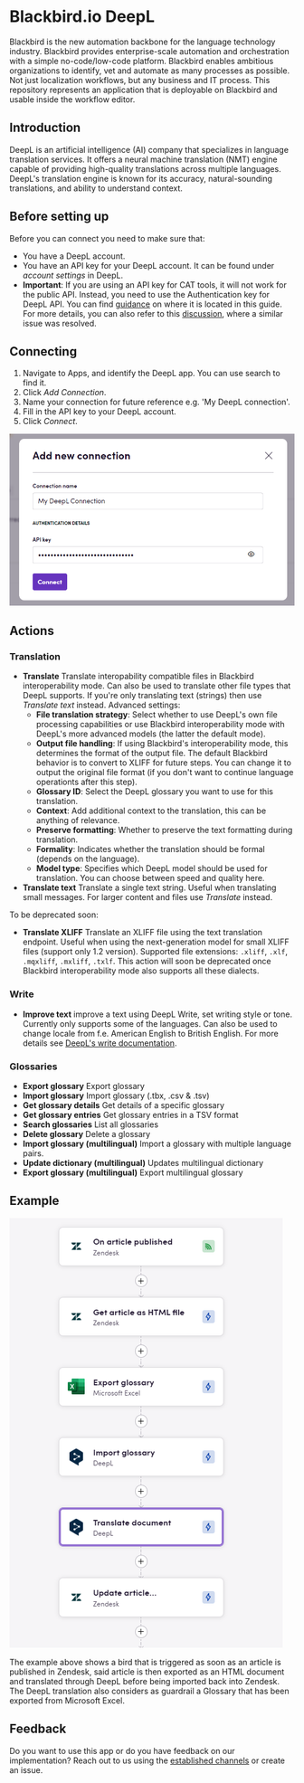 # Blackbird.io DeepL

Blackbird is the new automation backbone for the language technology industry.
Blackbird provides enterprise-scale automation and orchestration with a simple
no-code/low-code platform. Blackbird enables ambitious organizations to
identify, vet and automate as many processes as possible. Not just localization
workflows, but any business and IT process. This repository represents an
application that is deployable on Blackbird and usable inside the workflow
editor.

## Introduction

<!-- begin docs -->

DeepL is an artificial intelligence (AI) company that specializes in language
translation services. It offers a neural machine translation (NMT) engine
capable of providing high-quality translations across multiple languages.
DeepL's translation engine is known for its accuracy, natural-sounding
translations, and ability to understand context.

## Before setting up

Before you can connect you need to make sure that:

- You have a DeepL account.
- You have an API key for your DeepL account. It can be found under _account
  settings_ in DeepL.
- **Important**: If you are using an API key for CAT tools, it will not work for
  the public API. Instead, you need to use the Authentication key for DeepL API.
  You can find [guidance](https://youtu.be/WTt3UuiDAf4?t=79) on where it is
  located in this guide. For more details, you can also refer to this
  [discussion](https://github.com/DeepLcom/deepl-python/issues/106), where a
  similar issue was resolved.

## Connecting

1. Navigate to Apps, and identify the DeepL app. You can use search to find it.
2. Click _Add Connection_.
3. Name your connection for future reference e.g. 'My DeepL connection'.
4. Fill in the API key to your DeepL account.
5. Click _Connect_.

![DeepLBlackbirdConnection](image/README/DeepLBlackbirdConnection.png)

## Actions

### Translation

- **Translate** Translate interopability compatible files in Blackbird
  interoperability mode. Can also be used to translate other file types that
  DeepL supports. If you're only translating text (strings) then use _Translate
  text_ instead. Advanced settings:
  - **File translation strategy**: Select whether to use DeepL's own file
    processing capabilities or use Blackbird interoperability mode with DeepL's
    more advanced models (the latter the default mode).
  - **Output file handling**: If using Blackbird's interoperability mode, this
    determines the format of the output file. The default Blackbird behavior is
    to convert to XLIFF for future steps. You can change it to output the
    original file format (if you don't want to continue language operationts
    after this step).
  - **Glossary ID**: Select the DeepL glossary you want to use for this
    translation.
  - **Context**: Add additional context to the translation, this can be anything
    of relevance.
  - **Preserve formatting**: Whether to preserve the text formatting during
    translation.
  - **Formality**: Indicates whether the translation should be formal (depends
    on the language).
  - **Model type**: Specifies which DeepL model should be used for translation.
    You can choose between speed and quality here.
- **Translate text** Translate a single text string. Useful when translating
  small messages. For larger content and files use _Translate_ instead.

To be deprecated soon:

- **Translate XLIFF** Translate an XLIFF file using the text translation
  endpoint. Useful when using the next-generation model for small XLIFF files
  (support only 1.2 version). Supported file extensions: `.xliff`, `.xlf`,
  `.mqxliff`, `.mxliff`, `.txlf`. This action will soon be deprecated once
  Blackbird interoperability mode also supports all these dialects.

### Write

- **Improve text** improve a text using DeepL Write, set writing style or tone.
  Currently only supports some of the languages. Can also be used to change
  locale from f.e. American English to British English. For more details see
  [DeepL's write documentation](https://developers.deepl.com/docs/api-reference/improve-text).

### Glossaries

- **Export glossary** Export glossary
- **Import glossary** Import glossary (.tbx, .csv & .tsv)
- **Get glossary details** Get details of a specific glossary
- **Get glossary entries** Get glossary entries in a TSV format
- **Search glossaries** List all glossaries
- **Delete glossary** Delete a glossary
- **Import glossary (multilingual)** Import a glossary with multiple language
  pairs.
- **Update dictionary (multilingual)** Updates multilingual dictionary
- **Export glossary (multilingual)** Export multilingual glossary

## Example

![DeepLExample](image/README/DeepLExample.png)

The example above shows a bird that is triggered as soon as an article is
published in Zendesk, said article is then exported as an HTML document and
translated through DeepL before being imported back into Zendesk. The DeepL
translation also considers as guardrail a Glossary that has been exported from
Microsoft Excel.

## Feedback

Do you want to use this app or do you have feedback on our implementation? Reach
out to us using the [established channels](https://www.blackbird.io/) or create
an issue.

<!-- end docs -->
